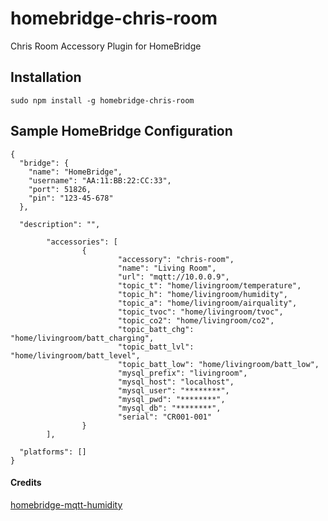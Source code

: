 # homebridge-chris-room
Chris Room Accessory Plugin for HomeBridge

Installation
--------------------
    sudo npm install -g homebridge-chris-room


Sample HomeBridge Configuration
--------------------
    {
      "bridge": {
        "name": "HomeBridge",
        "username": "AA:11:BB:22:CC:33",
        "port": 51826,
        "pin": "123-45-678"
      },

      "description": "",

			"accessories": [
					{
							"accessory": "chris-room",
							"name": "Living Room",
							"url": "mqtt://10.0.0.9",
							"topic_t": "home/livingroom/temperature",
							"topic_h": "home/livingroom/humidity",
							"topic_a": "home/livingroom/airquality",
							"topic_tvoc": "home/livingroom/tvoc",
							"topic_co2": "home/livingroom/co2",
							"topic_batt_chg": "home/livingroom/batt_charging",
							"topic_batt_lvl": "home/livingroom/batt_level",
							"topic_batt_low": "home/livingroom/batt_low",
							"mysql_prefix": "livingroom",
							"mysql_host": "localhost",
							"mysql_user": "********",
							"mysql_pwd": "********",
							"mysql_db": "********",
							"serial": "CR001-001"
					}
			],

      "platforms": []
    }

#### Credits

[homebridge-mqtt-humidity](https://github.com/mcchots/homebridge-mqtt-humidity)